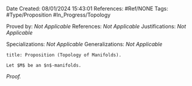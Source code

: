 <div class="topSpace"></div>

Date Created: 08/01/2024 15:43:01
References: #Ref/NONE
Tags: #Type/Proposition #In_Progress/Topology

Proved by: <i>Not Applicable</i>
References: <i>Not Applicable</i>
Justifications: <i>Not Applicable</i>

Specializations: <i>Not Applicable</i>
Generalizations: <i>Not Applicable</i>

``` ad-Proposition
title: Proposition (Topology of Manifolds).

Let $M$ be an $n$-manifolds.

```

<i>Proof.</i> 
